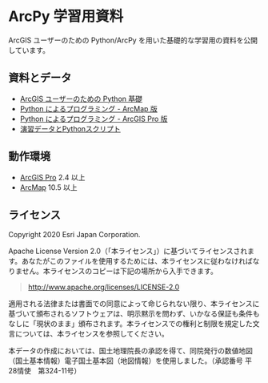 # ArcPy 学習用資料
ArcGIS ユーザーのための Python/ArcPy を用いた基礎的な学習用の資料を公開しています。


## 資料とデータ
* [ArcGIS ユーザーのための Python 基礎](https://github.com/EsriJapan/arcpy-resources/blob/master/ArcGIS%E3%83%A6%E3%83%BC%E3%82%B6%E3%83%BC%E3%81%AE%E3%81%9F%E3%82%81%E3%81%AEPython%E5%9F%BA%E7%A4%8E.pdf)
* [Python によるプログラミング - ArcMap 版](https://github.com/EsriJapan/arcpy-resources/blob/master/Python%E3%81%AB%E3%82%88%E3%82%8B%E3%83%97%E3%83%AD%E3%82%B0%E3%83%A9%E3%83%9F%E3%83%B3%E3%82%B0_ArcMap.pdf)
* [Python によるプログラミング - ArcGIS Pro 版](https://github.com/EsriJapan/arcpy-resources/blob/master/Python%E3%81%AB%E3%82%88%E3%82%8B%E3%83%97%E3%83%AD%E3%82%B0%E3%83%A9%E3%83%9F%E3%83%B3%E3%82%B0_ArcGISPro.pdf)
* [演習データとPythonスクリプト](https://github.com/EsriJapan/arcpy-resources/tree/master/%E6%BC%94%E7%BF%92%E3%83%87%E3%83%BC%E3%82%BF)

## 動作環境
* [ArcGIS Pro](https://www.esrij.com/products/arcgis-desktop/environments/arcgis-pro/) 2.4 以上
* [ArcMap](https://www.esrij.com/products/arcgis-desktop/environments/arcmap/) 10.5 以上 

## ライセンス
Copyright 2020 Esri Japan Corporation.

Apache License Version 2.0（「本ライセンス」）に基づいてライセンスされます。あなたがこのファイルを使用するためには、本ライセンスに従わなければなりません。本ライセンスのコピーは下記の場所から入手できます。

> http://www.apache.org/licenses/LICENSE-2.0

適用される法律または書面での同意によって命じられない限り、本ライセンスに基づいて頒布されるソフトウェアは、明示黙示を問わず、いかなる保証も条件もなしに「現状のまま」頒布されます。本ライセンスでの権利と制限を規定した文言については、本ライセンスを参照してください。

本データの作成においては、国土地理院長の承認を得て、同院発行の数値地図（国土基本情報）電子国土基本図（地図情報）を使用しました。（承認番号 平28情使　第324-11号）

